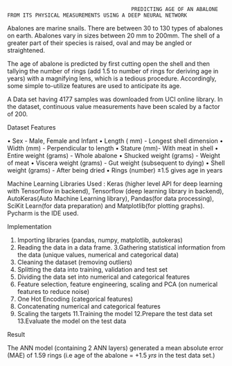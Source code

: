                                             PREDICTING AGE OF AN ABALONE FROM ITS PHYSICAL MEASUREMENTS USING A DEEP NEURAL NETWORK 

Abalones are marine snails. There are between 30 to 130 types of abalones on earth. Abalones vary in sizes between 20 mm to 200mm. The shell of a greater part of their species 
is raised, oval and may be angled or straightened. 

The age of abalone is predicted by first cutting open the shell and then tallying the number of rings (add 1.5 to number of rings for deriving age in years) with a magnifying
lens, which is a tedious procedure. Accordingly, some simple to-utilize features are used to anticipate its age. 

A Data set having 4177 samples was downloaded from UCI online library. In the dataset, continuous value measurements have been scaled by a factor of 200.

 Dataset Features 
 
•	Sex - Male, Female and Infant 
•	Length ( mm) - Longest shell dimension
•	Width (mm) - Perpendicular to length 
•	Stature (mm)- With meat in shell 
•	Entire weight (grams) - Whole abalone 
•	Shucked weight (grams) - Weight of meat 
•	Viscera weight (grams) - Gut weight (subsequent to dying) 
•	Shell weight (grams) - After being dried 
•	Rings (number) ±1.5 gives age in years

Machine Learning Libraries Used : Keras (higher level API for deep learning with Tensorflow in backend), Tensorflow (deep learning library in backend),
AutoKeras(Auto Machine Learning library), Pandas(for data processing), SciKit Learn(for data preparation) and Matplotlib(for plotting graphs). Pycharm is the IDE used.  

 
 Implementation

1. Importing libraries (pandas, numpy, matplotlib, autokeras) 
2. Reading the data in a data frame. 
3.Gathering statistical information from the data   (unique values, numerical and categorical data)
4. Cleaning the dataset (removing outliers)
5. Splitting the data into training, validation and test set
6. Dividing the data set into numerical and categorical features
7. Feature selection, feature engineering, scaling and PCA (on numerical features to reduce noise)
8. One Hot Encoding (categorical features)
9. Concatenating numerical and categorical features
10. Scaling the  targets
11.Training the   model
12.Prepare the test data set
13.Evaluate the model on the test data


Result

The ANN model (containing 2 ANN layers) generated a mean absolute error (MAE) of 1.59 rings (i.e age of the abalone = +1.5 𝑦𝑟𝑠  in the test data set.)
